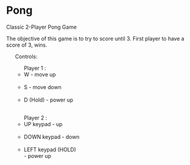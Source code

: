 # Pong

Classic 2-Player Pong Game

The objective of this game is to try to score until 3. First player to have a score of 3, wins. <br />


<ul>Controls: <br />
<ul> Player 1 : <br />
  <li>W - move up </li> <br />
  <li>S - move down</li> <br />
  <li>D (Hold) - power up</li> <br />
</ul>
<ul>Player 2 : 
<li>UP keypad - up</li> <br />
<li>DOWN keypad - down </li> <br />
<li>LEFT keypad (HOLD)</li> - power up
</ul>
</ul>
